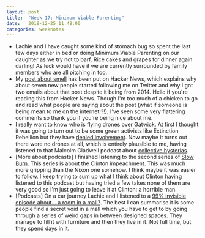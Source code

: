 ```yaml
---
layout: post
title:  "Week 17: Minimum Viable Parenting"
date:   2018-12-25 11:48:00
categories: weaknotes
---
```

* Lachie and I have caught some kind of stomach bug so spent the last few days either in bed or doing Minimum Viable Parenting on our daughter as we try not to barf. Rice cakes and grapes for dinner again darling! As luck would have it we are currently surrounded by family members who are all pitching in too.
* My [post about smell](http://alicebartlett.co.uk/blog/five-facts-about-smell) has been put on Hacker News, which explains why about seven new people started following me on Twitter and why I got two emails about that post despite it being from 2014. Hello if you're reading this from Hacker News. Though I'm too much of a chicken to go and read what people are saying about the post (what if someone is being mean to me on the internet!?!), I've seen some very flattering comments so thank you if you're being nice about me.
* I really want to know who is flying drones over Gatwick. At first I thought it was going to turn out to be some green activists like Extinction Rebellion but they have [denied involvement](https://www.theguardian.com/uk-news/2018/dec/20/tens-of-thousands-of-passengers-stranded-by-gatwick-airport-drones). Now maybe it turns out there were no drones at all, which is entirely plausible to me, having listened to that Malcolm Gladwell podcast about  [collective hysterias](http://revisionisthistory.com/episodes/28-the-imaginary-crimes-of-margit-hamosh).
* [More about podcasts] I finished listening to the second series of [Slow Burn](https://slate.com/slow-burn). This series is about the Clinton impeachment. This was much more gripping than the Nixon one somehow. I think maybe it was easier to follow. I keep trying to sum up what I think about Clinton having listened to this podcast but having tried a few takes none of them are very good so I'm just going to leave it at Clinton: a horrible man.
* [Podcasts] On a car journey Lachie and I listened to a [99% invisible episode about... a room in a mall?](https://99percentinvisible.org/episode/the-accidental-room/). The best I can summarise it is some people find a secret void in a mall which you have to get to by going through a series of weird gaps in between designed spaces. They manage to fill it with furniture and then they live in it. Not full time, but they spend days in it.
